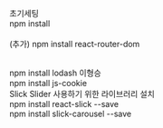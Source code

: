 초기세팅
<br/>
npm install
<br/>
<br/>
(추가) 
npm install react-router-dom
<br/>


<br/>
npm install lodash
이형승<br/>
npm install js-cookie

<br/>
Slick Slider 사용하기 위한 라이브러리 설치
<br/>
npm install react-slick --save
<br/>
npm install slick-carousel --save

